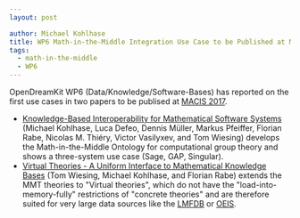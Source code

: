 ```yaml
---
layout: post

author: Michael Kohlhase
title: WP6 Math-in-the-Middle Integration Use Case to be Published at MACIS-2017 (two papers)
tags:
  - math-in-the-middle
  - WP6
---
```


OpenDreamKit WP6 (Data/Knowledge/Software-Bases) has reported on the first use cases in
two papers to be publised at [MACIS 2017](https://macis2017.sba-research.org/).
 * [Knowledge-Based Interoperability for Mathematical Software Systems](https://github.com/OpenDreamKit/OpenDreamKit/blob/master/WP6/MACIS17-interop/crc.pdf) (Michael Kohlhase, Luca Defeo, Dennis Müller, Markus Pfeiffer, Florian Rabe, Nicolas M. Thiéry, Victor Vasilyxev, and Tom Wiesing) develops the Math-in-the-Middle Ontology for computational group theory and shows a three-system use case (Sage, GAP, Singular). 
 * [Virtual Theories - A Uniform Interface to Mathematical Knowledge Bases](https://github.com/OpenDreamKit/OpenDreamKit/blob/master/WP6/MACIS17-vt/crc.pdf) (Tom Wiesing, Michael Kohlhase, and Florian Rabe) extends the MMT theories to "Virtual theories", which do not have the "load-into-memory-fully" restrictions of "concrete theories" and are therefore suited for very large data sources like the [LMFDB](http://lmfdb.org) or [OEIS](http:/oeis.org). 
